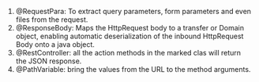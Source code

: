1. @RequestPara: To extract query parameters, form parameters and even files from the request. 
2. @ResponseBody: Maps the HttpRequest body to a transfer or Domain object, enabling automatic deserialization of the inbound HttpRequest Body onto a java object.
3. @RestController: all the action methods in the marked clas will return the JSON response.
4. @PathVariable: bring the values from the URL to the method arguments.